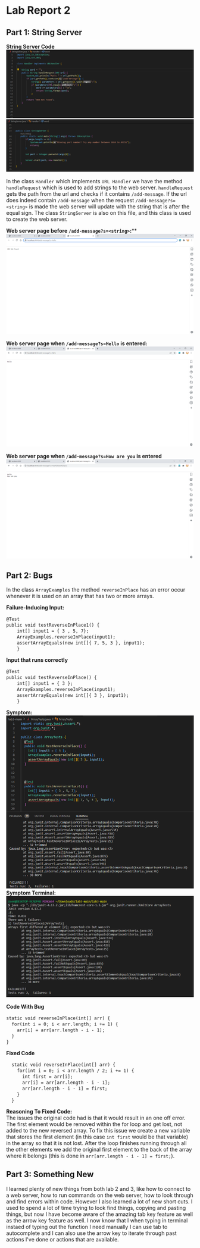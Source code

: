# Lab Report 2 

## Part 1: String Server

**String Server Code**
![Image](StringServer1.png)
![Image](StringServer2.png)

In the class `Handler` which implements `URL Handler` we have the method `handleRequest` which is used to add strings to the web server. `handleRequest` gets the path from the url and checks if it contains `/add-message`. If the url does indeed contain `/add-message` when the request `/add-message?s=<string>` is made the web server will update with the string that is after the equal sign. The class `StringServer` is also on this file, and this class is used to create the web server. 

**Web server page before `/add-message?s=<string>`:****
![Image](WebServer1.png)

**Web server page when `/add-message?s=Hello` is entered:** 
![Image](WebServer2.png)

**Web server page when `/add-message?s=How are you` is entered** 
![Image](WebServer3.png)

## Part 2: Bugs
In the class `ArrayExamples` the method `reverseInPlace` has an error occur whenever it is used on an array that has two or more arrays.

**Failure-Inducing Input:**
```
@Test 
public void testReverseInPlace1() {
    int[] input1 = { 3 , 5, 7};
    ArrayExamples.reverseInPlace(input1);
    assertArrayEquals(new int[]{ 7, 5, 3 }, input1);
    }
  ```
  
**Input that runs correctly**
```
@Test 
public void testReverseInPlace() {
    int[] input1 = { 3 };
    ArrayExamples.reverseInPlace(input1);
    assertArrayEquals(new int[]{ 3 }, input1);
    }
  ```
  **Symptom:** 
  ![Image](Symptom1.png)
  **Symptom Terminal:** 
  ![Image](Symptom2.png)
  
  **Code With Bug**
  ```
  static void reverseInPlace(int[] arr) {
    for(int i = 0; i < arr.length; i += 1) {
      arr[i] = arr[arr.length - i - 1];
    }
  }
```
**Fixed Code**
```
  static void reverseInPlace(int[] arr) {
    for(int i = 0; i < arr.length / 2; i += 1) {
      int first = arr[i];
      arr[i] = arr[arr.length - i - 1];
      arr[arr.length - i - 1] = first;
    }
  }
 ```
 **Reasoning To Fixed Code:**\
 The issues the original code had is that it would result in an one off error. The first element would be removed within the for loop and get lost, not added to the new reversed array. To fix this issue we create a new variable that stores the first element (in this case `int first` would be that variable) in the array so that it is not lost. After the loop finishes running through all the other elements we add the original first element to the back of the array where it belongs (this is done in `arr[arr.length - i - 1] = first;`).  
 
 ## Part 3: Something New 
 I learned plenty of new things from both lab 2 and 3, like how to connect to a web server, how to run commands on the web server, how to look through and find errors within code. However I also learned a lot of new short cuts. I used to spend a lot of time trying to look find things, copying and pasting things, but now I have become aware of the amazing tab key feature as well as the arrow key feature as well. I now know that I when typing in terminal instaed of typing out the function I need manually I can use tab to autocomplete and I can also use the arrow key to iterate through past actions I've done or actions that are available. 
 
